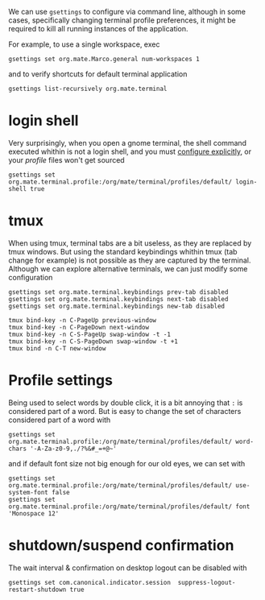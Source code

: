 
We can use `gsettings` to configure via command line, although in some cases, specifically changing terminal profile
preferences, it might be required to kill all running instances of the application.


For example, to use a single workspace, exec
```
gsettings set org.mate.Marco.general num-workspaces 1
```
and to verify shortcuts for default terminal application
```
gsettings list-recursively org.mate.terminal
```

# login shell

Very surprisingly, when you open a gnome terminal, the shell command executed whithin is not a login shell,
and you must [configure explicitly](https://askubuntu.com/a/40313), or your _profile_ files won't get sourced

```
gsettings set org.mate.terminal.profile:/org/mate/terminal/profiles/default/ login-shell true
```

# tmux

When using tmux, terminal tabs are a bit useless, as they are replaced by tmux windows. But using the standard
keybindings whithin tmux (tab change for example) is not possible as they are captured by the terminal. Although
we can explore alternative terminals, we can just modify some configuration
```
gsettings set org.mate.terminal.keybindings prev-tab disabled
gsettings set org.mate.terminal.keybindings next-tab disabled
gsettings set org.mate.terminal.keybindings new-tab disabled

tmux bind-key -n C-PageUp previous-window
tmux bind-key -n C-PageDown next-window
tmux bind-key -n C-S-PageUp swap-window -t -1
tmux bind-key -n C-S-PageDown swap-window -t +1
tmux bind -n C-T new-window
```

# Profile settings

Being used to select words by double click, it is a bit annoying that `:` is considered part of a word. But is easy
to change the set of characters considered part of a word with
```
gsettings set org.mate.terminal.profile:/org/mate/terminal/profiles/default/ word-chars '-A-Za-z0-9,./?%&#_=+@~'
```
and if default font size not big enough for our old eyes, we can set with
```
gsettings set org.mate.terminal.profile:/org/mate/terminal/profiles/default/ use-system-font false
gsettings set org.mate.terminal.profile:/org/mate/terminal/profiles/default/ font 'Monospace 12'
```

# shutdown/suspend confirmation

The wait interval & confirmation on desktop logout can be disabled with
```
gsettings set com.canonical.indicator.session  suppress-logout-restart-shutdown true
```

